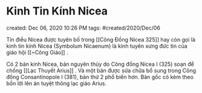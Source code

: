 # Kinh Tin Kính Nicea

created: Dec 06, 2020 10:26 PM
tags: #created/2020/Dec/06

Tín điều Nicea được tuyên bố trong [[Công Đồng Nicea 325]]  hay còn gọi là kinh tin kính Nicea (Symbolum Nicaenum) là kinh tuyên xưng đức tin của giáo hội [[~Công Giáo]] . 

Có 2 bản kinh Nicea, bản nguyên thủy do Công đồng Nicea I (325) soạn để chống [[Lạc Thuyết Arius]] . Và một bản được sửa chữa bổ sung trong Công đồng Consantinopole I (381), bản thứ 2 phổ biến hơn. Bản gốc có kèm theo bốn lời lên án tuyệt thông lạc giáo Arius.